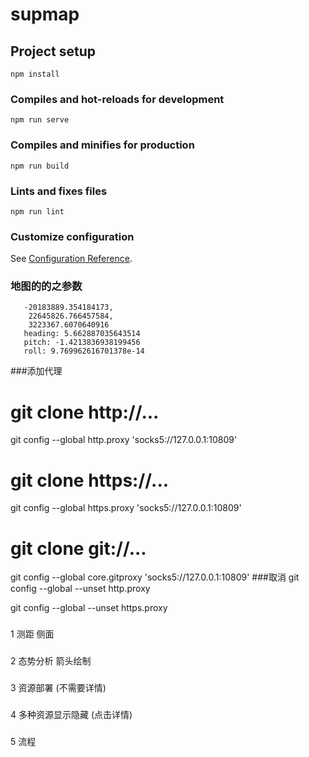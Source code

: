 # supmap

## Project setup
```
npm install
```

### Compiles and hot-reloads for development
```
npm run serve
```

### Compiles and minifies for production
```
npm run build
```

### Lints and fixes files
```
npm run lint
```

### Customize configuration
See [Configuration Reference](https://cli.vuejs.org/config/).

### 地图的的之参数
       -20183889.354184173,
        22645826.766457584,
        3223367.6070640916
       heading: 5.662887035643514
       pitch: -1.4213836938199456
       roll: 9.769962616701378e-14
###添加代理
# git clone http://...
git config --global http.proxy 'socks5://127.0.0.1:10809'
# git clone https://...
git config --global https.proxy 'socks5://127.0.0.1:10809'
# git clone git://...
git config --global core.gitproxy 'socks5://127.0.0.1:10809'
###取消
git config --global --unset http.proxy

git config --global --unset https.proxy
###
1 测距 侧面 
###
2 态势分析 箭头绘制  
###
3 资源部署  (不需要详情) 
###
4 多种资源显示隐藏 (点击详情) 
###
5 流程 
